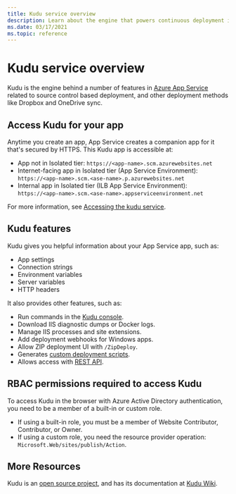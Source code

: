 ```yaml
---
title: Kudu service overview
description: Learn about the engine that powers continuous deployment in App Service and its features.
ms.date: 03/17/2021
ms.topic: reference
---
```

# Kudu service overview

Kudu is the engine behind a number of features in [Azure App Service](overview.md) related to source control based deployment, and other deployment methods like Dropbox and OneDrive sync. 

## Access Kudu for your app
Anytime you create an app, App Service creates a companion app for it that's secured by HTTPS. This Kudu app is accessible at:

- App not in Isolated tier: `https://<app-name>.scm.azurewebsites.net`
- Internet-facing app in Isolated tier (App Service Environment): `https://<app-name>.scm.<ase-name>.p.azurewebsites.net`
- Internal app in Isolated tier (ILB App Service Environment): `https://<app-name>.scm.<ase-name>.appserviceenvironment.net`

For more information, see [Accessing the kudu service](https://github.com/projectkudu/kudu/wiki/Accessing-the-kudu-service).

## Kudu features

Kudu gives you helpful information about your App Service app, such as:

- App settings
- Connection strings
- Environment variables
- Server variables
- HTTP headers

It also provides other features, such as:

- Run commands in the [Kudu console](https://github.com/projectkudu/kudu/wiki/Kudu-console).
- Download IIS diagnostic dumps or Docker logs.
- Manage IIS processes and site extensions.
- Add deployment webhooks for Windows apps.
- Allow ZIP deployment UI with `/ZipDeploy`.
- Generates [custom deployment scripts](https://github.com/projectkudu/kudu/wiki/Custom-Deployment-Script).
- Allows access with [REST API](https://github.com/projectkudu/kudu/wiki/REST-API).

## RBAC permissions required to access Kudu
To access Kudu in the browser with Azure Active Directory authentication, you need to be a member of a built-in or custom role.

- If using a built-in role, you must be a member of Website Contributor, Contributor, or Owner.
- If using a custom role, you need the resource provider operation: `Microsoft.Web/sites/publish/Action`.

## More Resources

Kudu is an [open source project](https://github.com/projectkudu/kudu), and has its documentation at [Kudu Wiki](https://github.com/projectkudu/kudu/wiki).

